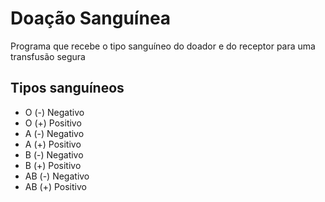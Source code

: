 # Doação Sanguínea
Programa que recebe o tipo sanguíneo do doador e do receptor para uma transfusão segura

## Tipos sanguíneos 
- O (-) Negativo
- O (+) Positivo
- A (-) Negativo
- A (+) Positivo
- B (-) Negativo
- B (+) Positivo
- AB (-) Negativo
- AB (+) Positivo



